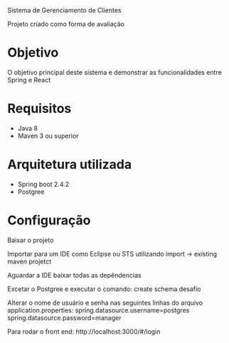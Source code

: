 Sistema de Gerenciamento de Clientes

Projeto criado como forma de avaliação

# Objetivo

O objetivo principal deste sistema e demonstrar as funcionalidades entre Spring e React

# Requisitos
* Java 8
* Maven 3 ou superior

# Arquitetura utilizada
* Spring boot 2.4.2
* Postgree

# Configuração

Baixar o projeto 

Importar para um IDE como Eclipse ou STS utilizando import -> existing maven projetct

Aguardar a IDE baixar todas as depêndencias 

Excetar o Postgree e executar o comando: 
create schema desafio

Alterar o nome de usuário e senha  nas seguintes linhas do arquivo application.properties:
spring.datasource.username=postgres
spring.datasource.password=manager

Para rodar o front end:
http://localhost:3000/#/login
